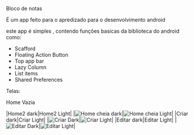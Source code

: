 Bloco de notas

É um app feito para o apredizado para o desenvolvimento android

este app é simples , contendo funções basicas da biblioteca do android como:
- Scafford
- Floating Action Button
- Top app bar
- Lazy Column
- List items
- Shared Preferences

Telas:

Home Vazia


|Home2 dark|Home2 Light|
|![Home cheia dark](images/homeFullDark.jpg)|![Home cheia Light](images/homeFullLight.jpg)|
|Criar dark|Criar Light|
|![Criar Dark](images/criarnotaDark.jpg)|![Criar Light](images/criarnotaLight.jpg)|
|Editar dark|Editar Light|
|![Editar Dark](images/editarnotaDark.jpg)|![Editar Light](images/editarnotaLight.jpg)|

